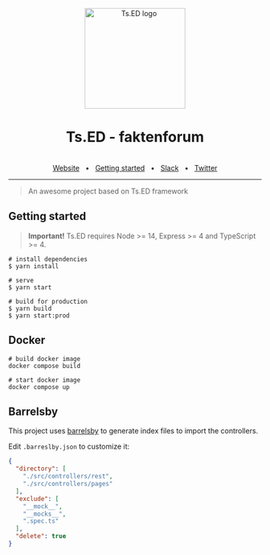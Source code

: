 <p style="text-align: center" align="center">
  <a href="https://tsed.io" target="_blank"><img src="https://tsed.io/tsed-og.png" width="200" alt="Ts.ED logo"/></a>
</p>

<div align="center">
  <h1>Ts.ED - faktenforum</h1>
  <br />
  <div align="center">
    <a href="https://cli.tsed.io/">Website</a>
    <span>&nbsp;&nbsp;•&nbsp;&nbsp;</span>
    <a href="https://cli.tsed.io/getting-started.html">Getting started</a>
    <span>&nbsp;&nbsp;•&nbsp;&nbsp;</span>
    <a href="https://api.tsed.io/rest/slack/tsedio/tsed">Slack</a>
    <span>&nbsp;&nbsp;•&nbsp;&nbsp;</span>
    <a href="https://twitter.com/TsED_io">Twitter</a>
  </div>
  <hr />
</div>

> An awesome project based on Ts.ED framework

## Getting started

> **Important!** Ts.ED requires Node >= 14, Express >= 4 and TypeScript >= 4.

```batch
# install dependencies
$ yarn install

# serve
$ yarn start

# build for production
$ yarn build
$ yarn start:prod
```

## Docker

```
# build docker image
docker compose build

# start docker image
docker compose up
```

## Barrelsby

This project uses [barrelsby](https://www.npmjs.com/package/barrelsby) to generate index files to import the controllers.

Edit `.barreslby.json` to customize it:

```json
{
  "directory": [
    "./src/controllers/rest",
    "./src/controllers/pages"
  ],
  "exclude": [
    "__mock__",
    "__mocks__",
    ".spec.ts"
  ],
  "delete": true
}
```
